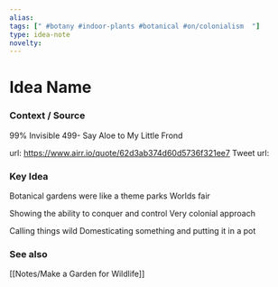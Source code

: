 ```yaml
---
alias: 
tags: [" #botany #indoor-plants #botanical #on/colonialism  "]
type: idea-note
novelty: 
---
```

# Idea Name

### Context / Source
99% Invisible
499- Say Aloe to My Little Frond

url: https://www.airr.io/quote/62d3ab374d60d5736f321ee7
Tweet url: 

### Key Idea

Botanical gardens were like a theme parks
Worlds fair

Showing the ability to conquer and control
Very colonial approach

Calling things wild 
Domesticating something and putting it in a pot

### See also
[[Notes/Make a Garden for Wildlife]]